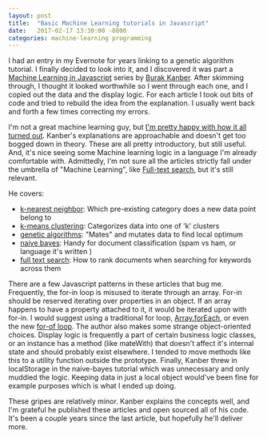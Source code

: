 ```yaml
---
layout: post
title:  "Basic Machine Learning tutorials in Javascript"
date:   2017-02-17 13:30:00 -0800
categories: machine-learning programming
---
```


I had an entry in my Evernote for years linking to a genetic algorithm tutorial. I finally decided to look into it, and I discovered it was part a [Machine Learning in Javascript](http://burakkanber.com/blog/machine-learning-in-other-languages-introduction/) series by [Burak Kanber](https://twitter.com/bkanber). After skimming through, I thought it looked worthwhile so I went through each one, and I copied out the data and the display logic. For each article I took out bits of code and tried to rebuild the idea from the explanation. I usually went back and forth a few times correcting my errors.

I'm not a great machine learning guy, but [I'm pretty happy with how it all turned out](https://github.com/newtang/jsML). Kanber's explanations are approachable and doesn't get too bogged down in theory. These are all pretty introductory, but still useful. And, it's nice seeing some Machine learning logic in a language I'm already comfortable with. Admittedly, I'm not sure all the articles strictly fall under the umbrella of "Machine Learning", like [Full-text search](http://burakkanber.com/blog/machine-learning-full-text-search-in-javascript-relevance-scoring/), but it's still relevant.

He covers:

 - [k-nearest neighbor](http://burakkanber.com/blog/machine-learning-in-js-k-nearest-neighbor-part-1/): Which pre-existing category does a new data point belong to
 - [k-means clustering](http://burakkanber.com/blog/machine-learning-k-means-clustering-in-javascript-part-1/): Categorizes data into one of 'k' clusters
 - [genetic algorithms](http://burakkanber.com/blog/machine-learning-genetic-algorithms-part-1-javascript/): "Mates" and mutates data to find local optimum
 - [naive bayes](http://burakkanber.com/blog/machine-learning-naive-bayes-1/): Handy for document classification (spam vs ham, or language it's written )
 - [full text search](http://burakkanber.com/blog/machine-learning-full-text-search-in-javascript-relevance-scoring/): How to rank documents when searching for keywords across them

There are a few Javascript patterns in these articles that bug me. Frequently, the for-in loop is misused to iterate through an array. For-in should be reserved iterating over properties in an object. If an array happens to have a property attached to it, it would be iterated upon with for-in. I would suggest using a traditional for loop, [Array.forEach](https://developer.mozilla.org/en-US/docs/Web/JavaScript/Reference/Global_Objects/Array/forEach), or even the new [for-of loop](https://developer.mozilla.org/en-US/docs/Web/JavaScript/Reference/Statements/for...of). The author also makes some strange object-oriented choices. Display logic is frequently a part of certain business logic classes, or an instance has a method (like mateWith) that doesn't affect it's internal state and should probably exist elsewhere. I tended to move methods like this to a utility function outside the prototype. Finally, Kanber threw in localStorage in the naive-bayes tutorial which was unnecessary and only muddied the logic. Keeping data in just a local object would've been fine for example purposes which is what I ended up doing.

These gripes are relatively minor. Kanber explains the concepts well, and I'm grateful he published these articles and open sourced all of his code. It's been a couple years since the last article, but hopefully he'll deliver more.